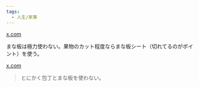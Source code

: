 ```yaml
---
tags:
  - 人生/家事
---
```

[x.com](https://x.com/Dongri_mom/status/1884805176118378546)

まな板は極力使わない。果物のカット程度ならまな板シート（切れてるのがポイント）を使う。

[x.com](https://x.com/Dongri_mom/status/1884809333231567279)

>とにかく包丁とまな板を使わない。